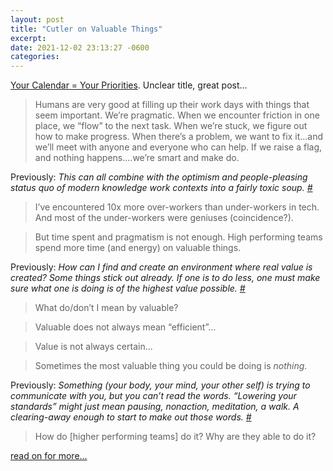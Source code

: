```yaml
---
layout: post
title: "Cutler on Valuable Things"
excerpt: 
date: 2021-12-02 23:13:27 -0600
categories: 
---
```


[Your Calendar = Your Priorities](https://cutlefish.substack.com/p/tbm-4952-your-calendar-your-priorities). Unclear title, great post...

> Humans are very good at filling up their work days with things that seem important. We’re pragmatic. When we encounter friction in one place, we “flow” to the next task. When we’re stuck, we figure out how to make progress. When there’s a problem, we want to fix it...and we’ll meet with anyone and everyone who can help. If we raise a flag, and nothing happens....we’re smart and make do.

Previously: _This can all combine with the optimism and people-pleasing status quo of modern knowledge work contexts into a fairly toxic soup. [#](/2021/11/16/overload/)_

> I’ve encountered 10x more over-workers than under-workers in tech. And most of the under-workers were geniuses (coincidence?).

> But time spent and pragmatism is not enough. High performing teams spend more time (and energy) on valuable things.

Previously: _How can I find and create an environment where real value is created? Some things stick out already. If one is to do less, one must make sure what one is doing is of the highest value possible. [#](/2021/10/12/theres-a-slow-revolution-going-on/)_

> What do/don’t I mean by valuable?

> Valuable does not always mean “efficient”...

> Value is not always certain...

> Sometimes the most valuable thing you could be doing is _nothing_.

Previously: _Something (your body, your mind, your other self) is trying to communicate with you, but you can’t read the words. “Lowering your standards” might just mean pausing, nonaction, meditation, a walk. A clearing-away enough to start to make out those words. [#](/2021/09/24/lower-your-standards/)_

> How do [higher performing teams] do it? Why are they able to do it?

[read on for more...](https://cutlefish.substack.com/p/tbm-4952-your-calendar-your-priorities)